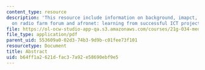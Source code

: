 ```yaml
---
content_type: resource
description: 'This resource include information on background, imapct, challenges,
  on radio farm forum and afronet: learning from successful ICT projects in zambia.'
file: https://ol-ocw-studio-app-qa.s3.amazonaws.com/courses/21g-034-media-education-and-the-marketplace-fall-2005/b64ff1a2621dfac37a92e58690ebf9e5_MIT21G_034F05_zambiancs.pdf
file_type: application/pdf
parent_uid: 553609a0-02d3-74b3-9d9b-c01fee73f101
resourcetype: Document
title: Abstract
uid: b64ff1a2-621d-fac3-7a92-e58690ebf9e5
---
```

